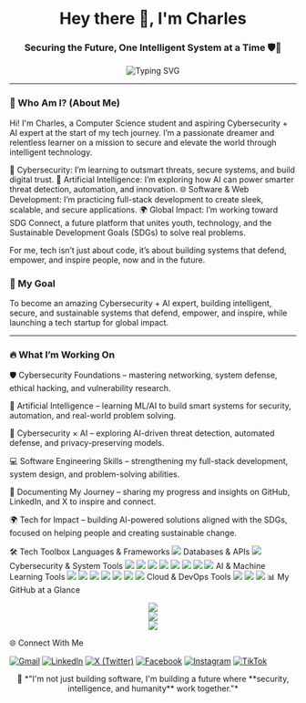 <h1 align="center">Hey there 👋, I'm Charles</h1>
<h3 align="center">Securing the Future, One Intelligent System at a Time 🛡️🤖</h3>

<p align="center">
  <img src="https://readme-typing-svg.demolab.com?font=Fira+Code&#x26;pause=1000&#x26;color=00FEEF&#x26;width=1000&#x26;center=true&#x26;lines=Cybersecurity+%F0%9F%94%91+%7C+AI+%F0%9F%A7%A0+%7C+Web+Dev+%F0%9F%92%BB;SDG+Innovation+%7C+Global+Tech+Leader;Passionate+Learner+%7C+Future+Innovator+%F0%9F%92%BC" alt="Typing SVG"/>
</p>

---

### 🧠 Who Am I? (About Me)

Hi! I'm Charles, a Computer Science student and aspiring Cybersecurity + AI expert at the start of my tech journey. I’m a passionate dreamer and relentless learner on a mission to secure and elevate the world through intelligent technology.

🔐 Cybersecurity: I’m learning to outsmart threats, secure systems, and build digital trust.
🤖 Artificial Intelligence: I’m exploring how AI can power smarter threat detection, automation, and innovation.
🌐 Software & Web Development: I’m practicing full-stack development to create sleek, scalable, and secure applications.
🌍 Global Impact: I’m working toward SDG Connect, a future platform that unites youth, technology, and the Sustainable Development Goals (SDGs) to solve real problems.

For me, tech isn’t just about code, it’s about building systems that defend, empower, and inspire people, now and in the future.


### 🚀 My Goal

To become an amazing Cybersecurity + AI expert, building intelligent, secure, and sustainable systems that defend, empower, and inspire, while launching a tech startup for global impact.

---

### 🔥 What I’m Working On


🛡️ Cybersecurity Foundations – mastering networking, system defense, ethical hacking, and vulnerability research.

🤖 Artificial Intelligence – learning ML/AI to build smart systems for security, automation, and real-world problem solving.

🔐 Cybersecurity × AI – exploring AI-driven threat detection, automated defense, and privacy-preserving models.

💻 Software Engineering Skills – strengthening my full-stack development, system design, and problem-solving abilities.

📖 Documenting My Journey – sharing my progress and insights on GitHub, LinkedIn, and X to inspire and connect.

🌍 Tech for Impact – building AI-powered solutions aligned with the SDGs, focused on helping people and creating sustainable change.



🛠️ Tech Toolbox
Languages & Frameworks
<img src="https://skillicons.dev/icons?i=python,typescript,javascript,cpp,java,react,nextjs,nodejs,express,tailwind,flask,django,html,css" />
Databases & APIs
<img src="https://skillicons.dev/icons?i=mongodb,postgres,mysql,graphql,firebase,supabase" />
Cybersecurity & System Tools
<img src="https://skillicons.dev/icons?i=linux,bash,docker,git,github,gitlab,powershell" /> <img src="https://img.shields.io/badge/Kali%20Linux-557C94?style=for-the-badge&logo=kalilinux&logoColor=white" /> <img src="https://img.shields.io/badge/Metasploit-400080?style=for-the-badge&logo=metasploit&logoColor=white" /> <img src="https://img.shields.io/badge/Wireshark-1679a7?style=for-the-badge&logo=wireshark&logoColor=white" /> <img src="https://img.shields.io/badge/Burp%20Suite-ff6600?style=for-the-badge&logo=burpsuite&logoColor=white" /> <img src="https://img.shields.io/badge/Nmap-4B8BBE?style=for-the-badge&logo=nmap&logoColor=white" /> <img src="https://img.shields.io/badge/VirtualBox-183A61?style=for-the-badge&logo=virtualbox&logoColor=white" /> <img src="https://img.shields.io/badge/VMware-607078?style=for-the-badge&logo=vmware&logoColor=white" />
AI & Machine Learning Tools
<img src="https://img.shields.io/badge/TensorFlow-FF6F00?style=for-the-badge&logo=tensorflow&logoColor=white" /> <img src="https://img.shields.io/badge/PyTorch-EE4C2C?style=for-the-badge&logo=pytorch&logoColor=white" /> <img src="https://img.shields.io/badge/Scikit--learn-F7931E?style=for-the-badge&logo=scikit-learn&logoColor=white" /> <img src="https://img.shields.io/badge/OpenCV-5C3EE8?style=for-the-badge&logo=opencv&logoColor=white" /> <img src="https://img.shields.io/badge/HuggingFace-FCC624?style=for-the-badge&logo=huggingface&logoColor=black" /> <img src="https://img.shields.io/badge/Keras-D00000?style=for-the-badge&logo=keras&logoColor=white" /> <img src="https://img.shields.io/badge/Jupyter-F37626?style=for-the-badge&logo=jupyter&logoColor=white" />
Cloud & DevOps Tools
<img src="https://skillicons.dev/icons?i=aws,gcp,azure,vercel,netlify,heroku" /> <img src="https://img.shields.io/badge/GitHub%20Actions-2088FF?style=for-the-badge&logo=githubactions&logoColor=white" /> <img src="https://img.shields.io/badge/CircleCI-343434?style=for-the-badge&logo=circleci&logoColor=white" />
📊 My GitHub at a Glance
<p align="center"> <img src="https://github-readme-streak-stats.herokuapp.com/?user=CharlesKariuki-001&theme=tokyonight" /> <br /> <img src="https://github-readme-stats.vercel.app/api/top-langs/?username=CharlesKariuki-001&layout=compact&theme=tokyonight" /> <br /> <img src="https://github-readme-stats.vercel.app/api?username=CharlesKariuki-001&show_icons=true&theme=tokyonight" /> </p>
🌐 Connect With Me
<p align="left"> <a href="mailto:yourname@gmail.com"><img src="https://img.shields.io/badge/Gmail-D14836?style=for-the-badge&logo=gmail&logoColor=white" alt="Gmail" /></a> <a href="https://linkedin.com/in/yourprofile" target="_blank"><img src="https://img.shields.io/badge/LinkedIn-0077B5?style=for-the-badge&logo=linkedin&logoColor=white" alt="LinkedIn" /></a> <a href="https://x.com/yourhandle" target="_blank"><img src="https://img.shields.io/badge/X-000000?style=for-the-badge&logo=twitter&logoColor=white" alt="X (Twitter)" /></a> <a href="https://facebook.com/yourprofile" target="_blank"><img src="https://img.shields.io/badge/Facebook-1877F2?style=for-the-badge&logo=facebook&logoColor=white" alt="Facebook" /></a> <a href="https://instagram.com/yourhandle" target="_blank"><img src="https://img.shields.io/badge/Instagram-E4405F?style=for-the-badge&logo=instagram&logoColor=white" alt="Instagram" /></a> <a href="https://tiktok.com/@yourhandle" target="_blank"><img src="https://img.shields.io/badge/TikTok-000000?style=for-the-badge&logo=tiktok&logoColor=white" alt="TikTok" /></a> </p>
<p align="center"> 💭 *"I'm not just building software, I'm building a future where **security, intelligence, and humanity** work together."* </p>
